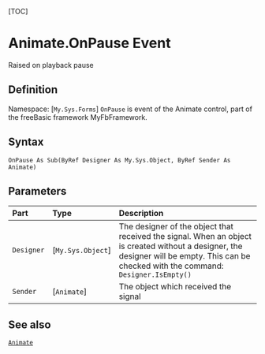 [TOC]
# Animate.OnPause Event
Raised on playback pause
## Definition
Namespace: [`My.Sys.Forms`]
`OnPause` is event of the Animate control, part of the freeBasic framework MyFbFramework.
## Syntax
```freeBasic
OnPause As Sub(ByRef Designer As My.Sys.Object, ByRef Sender As Animate)
```

## Parameters

|Part|Type|Description|
| :------------ | :------------ | :------------ |
|`Designer`|[`My.Sys.Object`]|The designer of the object that received the signal. When an object is created without a designer, the designer will be empty. This can be checked with the command: `Designer.IsEmpty()`|
|`Sender`|[`Animate`]|The object which received the signal|

## See also
[`Animate`](Animate.md)
